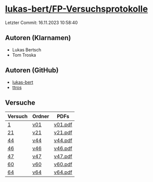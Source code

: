 # [lukas-bert/FP-Versuchsprotokolle](https://github.com/lukas-bert/FP-Versuchsprotokolle)

Letzter Commit: 16.11.2023 10:58:40

## Autoren (Klarnamen)
- Lukas Bertsch
- Tom Troska

## Autoren (GitHub)
- [lukas-bert](https://github.com/lukas-bert)
- [ttros](https://github.com/ttros)

## Versuche

|       Versuch        |                                 Ordner                                 |                                                              PDFs                                                               |
|----------------------|------------------------------------------------------------------------|---------------------------------------------------------------------------------------------------------------------------------|
|[1](../../versuch/1)  |[v01](https://github.com/lukas-bert/FP-Versuchsprotokolle/tree/main/v01)|[v01.pdf](https://docs.google.com/viewer?url=https://raw.githubusercontent.com/lukas-bert/FP-Versuchsprotokolle/main/v01/v01.pdf)|
|[21](../../versuch/21)|[v21](https://github.com/lukas-bert/FP-Versuchsprotokolle/tree/main/v21)|[v21.pdf](https://docs.google.com/viewer?url=https://raw.githubusercontent.com/lukas-bert/FP-Versuchsprotokolle/main/v21/v21.pdf)|
|[44](../../versuch/44)|[v44](https://github.com/lukas-bert/FP-Versuchsprotokolle/tree/main/v44)|[v44.pdf](https://docs.google.com/viewer?url=https://raw.githubusercontent.com/lukas-bert/FP-Versuchsprotokolle/main/v44/v44.pdf)|
|[46](../../versuch/46)|[v46](https://github.com/lukas-bert/FP-Versuchsprotokolle/tree/main/v46)|[v46.pdf](https://docs.google.com/viewer?url=https://raw.githubusercontent.com/lukas-bert/FP-Versuchsprotokolle/main/v46/v46.pdf)|
|[47](../../versuch/47)|[v47](https://github.com/lukas-bert/FP-Versuchsprotokolle/tree/main/v47)|[v47.pdf](https://docs.google.com/viewer?url=https://raw.githubusercontent.com/lukas-bert/FP-Versuchsprotokolle/main/v47/v47.pdf)|
|[60](../../versuch/60)|[v60](https://github.com/lukas-bert/FP-Versuchsprotokolle/tree/main/v60)|[v60.pdf](https://docs.google.com/viewer?url=https://raw.githubusercontent.com/lukas-bert/FP-Versuchsprotokolle/main/v60/v60.pdf)|
|[64](../../versuch/64)|[v64](https://github.com/lukas-bert/FP-Versuchsprotokolle/tree/main/v64)|[v64.pdf](https://docs.google.com/viewer?url=https://raw.githubusercontent.com/lukas-bert/FP-Versuchsprotokolle/main/v64/v64.pdf)|
